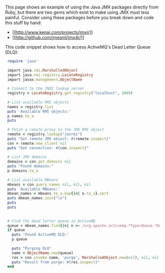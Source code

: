 This page shows an example of using the Java JMX packages directly from Ruby, but there are two gems which exist to make using JMX must less painful.  Consider using these packages before you break down and code this stuff by hand:

* [[http://www.kenai.com/projects/jmxjr]]
* [[http://github.com/jmesnil/jmx4r/]]

This code snippet shows how to access ActiveMQ's Dead Letter Queue (DLQ):

```ruby
 require 'java'
 
 import java.rmi.MarshalledObject
 import java.rmi.registry.LocateRegistry
 import javax.management.ObjectName
 
 # Connect to the JNDI lookup server
 registry = LocateRegistry.get_registry("localhost", 1099) 
 
 # List available RMI objects
 names = registry.list
 puts 'Available RMI objects:'
 p names.to_a
 puts
 
 # Fetch a remote proxy to the JMX RMI object
 remote = registry.lookup("jmxrmi")
 puts "Got remote JMX object: #{remote.inspect}"
 con = remote.new_client nil
 puts "Got connection: #{con.inspect}"
 
 # List JMX domains
 domains = con.get_domains nil
 puts "Found domains:"
 p domains.to_a
 
 # List available MBeans
 mbeans = con.query_names nil, nil, nil
 puts 'Available MBeans:'
 mbean_names = mbeans.to_a.map{|n| n.to_s}.sort
 puts mbean_names.join("\n")
 puts
 puts
 
 
 # Find the dead letter queue in ActiveMQ 
 queue = mbean_names.find{|n| n =~ /org.apache.activemq.*Type=Queue.*Destination=ActiveMQ.DLQ/}
 if queue
   puts 'Found ActiveMQ DLQ:'
   p queue
 
   puts "Purging DLQ"
   name = ObjectName.new(queue)
   res = con.invoke name, 'purge', MarshalledObject.new(nil), nil, nil
   puts "Result from purge: #{res.inspect}"
 end
```

